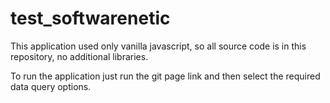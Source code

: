 # test_softwarenetic

This application used only vanilla javascript, so all source code is in this repository, no additional libraries.

To run the application just run the git page link and then select the required data query options.
